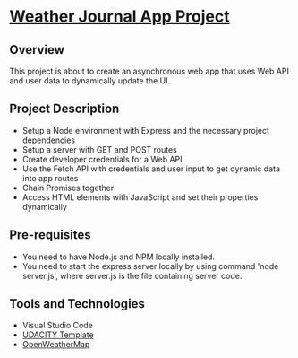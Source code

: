 # [Weather Journal App Project](https://gaurangim.github.io/Weather%20Journal%20App/website/index.html)

## Overview
This project is about to create an asynchronous web app that uses Web API and user data to dynamically update the UI. 

## Project Description
* Setup a Node environment with Express and the necessary project dependencies
* Setup a server with GET and POST routes
* Create developer credentials for a Web API
* Use the Fetch API with credentials and user input to get dynamic data into app routes
* Chain Promises together
* Access HTML elements with JavaScript and set their properties dynamically

## Pre-requisites
* You need to have Node.js and NPM locally installed.
* You need to start the express server locally by using command 'node server.js', where server.js is the file containing server code.

## Tools and Technologies
* Visual Studio Code
* [UDACITY Template](https://github.com/udacity/fend/tree/refresh-2019/projects/weather-journal-app)
* [OpenWeatherMap](https://openweathermap.org/)
